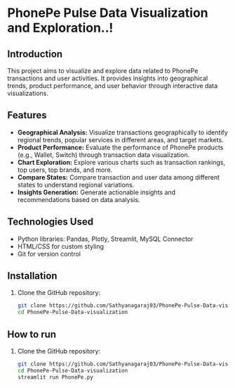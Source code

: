 # PhonePe Pulse Data Visualization and Exploration..!

## Introduction

This project aims to visualize and explore data related to PhonePe transactions and user activities. It provides insights into geographical trends, product performance, and user behavior through interactive data visualizations.

## Features

- **Geographical Analysis:** Visualize transactions geographically to identify regional trends, popular services in different areas, and target markets.
- **Product Performance:** Evaluate the performance of PhonePe products (e.g., Wallet, Switch) through transaction data visualization.
- **Chart Exploration:** Explore various charts such as transaction rankings, top users, top brands, and more.
- **Compare States:** Compare transaction and user data among different states to understand regional variations.
- **Insights Generation:** Generate actionable insights and recommendations based on data analysis.

## Technologies Used

- Python libraries: Pandas, Plotly, Streamlit, MySQL Connector
- HTML/CSS for custom styling
- Git for version control

## Installation

1. Clone the GitHub repository:
   ```bash
   git clone https://github.com/Sathyanagaraj03/PhonePe-Pulse-Data-visualization.git
   cd PhonePe-Pulse-Data-visualization
## How to run

1. Clone the GitHub repository:
   ```bash
   git clone https://github.com/Sathyanagaraj03/PhonePe-Pulse-Data-visualization.git
   cd PhonePe-Pulse-Data-visualization
   streamlit run PhonePe.py

